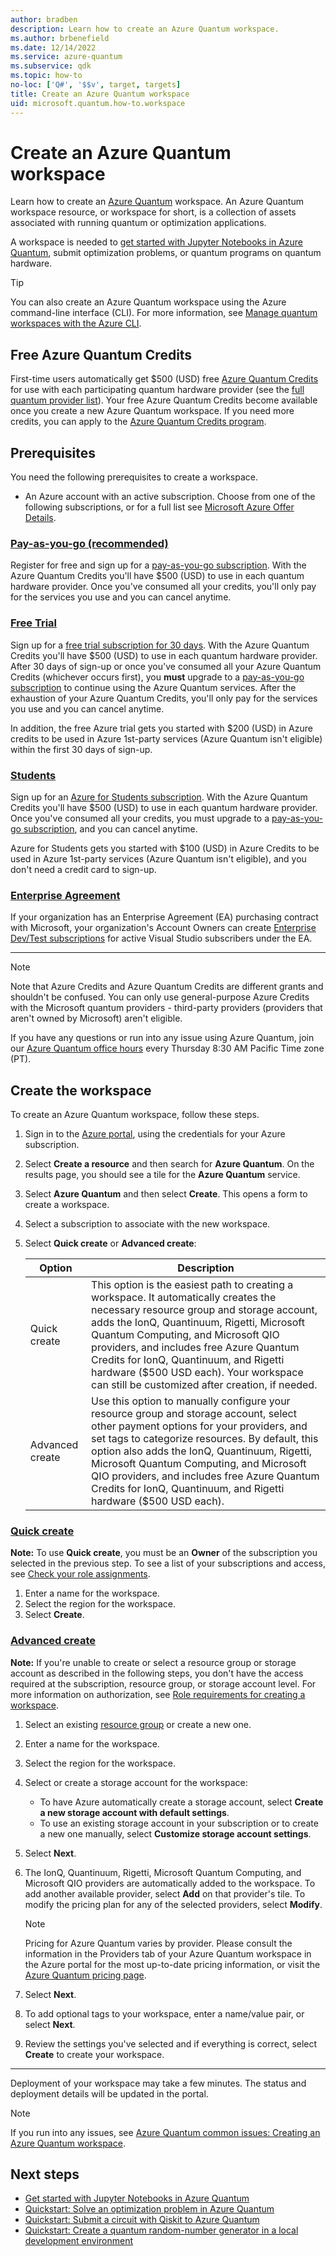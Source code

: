 ```yaml
---
author: bradben
description: Learn how to create an Azure Quantum workspace.
ms.author: brbenefield
ms.date: 12/14/2022
ms.service: azure-quantum
ms.subservice: qdk
ms.topic: how-to
no-loc: ['Q#', '$$v', target, targets]
title: Create an Azure Quantum workspace
uid: microsoft.quantum.how-to.workspace
---
```


# Create an Azure Quantum workspace

Learn how to create an [Azure Quantum](xref:microsoft.quantum.azure-quantum-overview) workspace. An Azure Quantum workspace resource, or workspace for short, is a collection of assets associated with running quantum or optimization applications.

A workspace is needed to [get started with Jupyter Notebooks in Azure Quantum](xref:microsoft.quantum.get-started.notebooks), submit optimization problems, or quantum programs on quantum hardware.

> [!TIP]
> You can also create an Azure Quantum workspace using the Azure command-line interface (CLI). For more information, see [Manage quantum workspaces with the Azure CLI](xref:microsoft.quantum.workspaces-cli).

## Free Azure Quantum Credits

First-time users automatically get $500 (USD) free [Azure Quantum Credits](xref:microsoft.quantum.credits) for use with each participating quantum hardware provider (see the [full quantum provider list](xref:microsoft.quantum.reference.qc-target-list)). Your free Azure Quantum Credits become available once you create a new Azure Quantum workspace. If you need more credits, you can apply to the [Azure Quantum Credits program](xref:microsoft.quantum.credits.credits-faq).

## Prerequisites

You need the following prerequisites to create a workspace.

- An Azure account with an active subscription. Choose from one of the following subscriptions, or for a full list see [Microsoft Azure Offer Details](https://azure.microsoft.com/support/legal/offer-details/).

### [Pay-as-you-go (recommended)](#tab/payg)
 
Register for free and sign up for a [pay-as-you-go subscription](https://azure.microsoft.com/pricing/purchase-options/pay-as-you-go). With the Azure Quantum Credits you'll have $500 (USD) to use in each quantum hardware provider. Once you've consumed all your credits, you'll only pay for the services you use and you can cancel anytime. 

### [Free Trial](#tab/free)

Sign up for a [free trial subscription for 30 days](https://azure.microsoft.com/free/?WT.mc_id=A261C142F). With the Azure Quantum Credits you'll have $500 (USD) to use in each quantum hardware provider. After 30 days of sign-up or once you've consumed all your Azure Quantum Credits (whichever occurs first), you **must** upgrade to a [pay-as-you-go subscription](https://azure.microsoft.com/pricing/purchase-options/pay-as-you-go) to continue using the Azure Quantum services. After the exhaustion of your Azure Quantum Credits, you'll only pay for the services you use and you can cancel anytime. 

In addition, the free Azure trial gets you started with $200 (USD) in Azure credits to be used in Azure 1st-party services (Azure Quantum isn't eligible) within the first 30 days of sign-up.

### [Students](#tab/student)

Sign up for an [Azure for Students subscription](https://azure.microsoft.com/offers/ms-azr-0170p/). With the Azure Quantum Credits you'll have $500 (USD) to use in each quantum hardware provider. Once you've consumed all your credits, you must upgrade to a [pay-as-you-go subscription](https://azure.microsoft.com/pricing/purchase-options/pay-as-you-go), and you can cancel anytime.

Azure for Students gets you started with $100 (USD) in Azure Credits to be used in Azure 1st-party services (Azure Quantum isn't eligible), and you don't need a credit card to sign-up.  

### [Enterprise Agreement](#tab/EA)

If your organization has an Enterprise Agreement (EA) purchasing contract with Microsoft, your organization's Account Owners can create [Enterprise Dev/Test subscriptions](https://azure.microsoft.com/offers/ms-azr-0148p/) for active Visual Studio subscribers under the EA.

---

> [!NOTE]
> Note that Azure Credits and Azure Quantum Credits are different grants and shouldn't be confused. You can only use general-purpose Azure Credits with the Microsoft quantum providers - third-party providers (providers that aren't owned by Microsoft) aren't eligible.

If you have any questions or run into any issue using Azure Quantum, join our [Azure Quantum office hours](https://aka.ms/AQ/OfficeHours) every Thursday 8∶30 AM Pacific Time zone (PT).

## Create the workspace

To create an Azure Quantum workspace, follow these steps.

1. Sign in to the [Azure portal](https://portal.azure.com), using the credentials for your Azure subscription.

1. Select **Create a resource** and then search for **Azure Quantum**. On the results page, you should see a tile for the **Azure Quantum** service.

1. Select **Azure Quantum** and then select  **Create**. This opens a form to create a workspace.

1. Select a subscription to associate with the new workspace.

1. Select **Quick create** or **Advanced create**:

   |Option | Description |
   |--- | --- |
   | Quick create | This option is the easiest path to creating a workspace. It automatically creates the necessary resource group and storage account, adds the IonQ, Quantinuum, Rigetti, Microsoft Quantum Computing, and Microsoft QIO providers, and includes free Azure Quantum Credits for IonQ, Quantinuum, and Rigetti hardware ($500 USD each). Your workspace can still be customized after creation, if needed. |
   |Advanced create | Use this option to manually configure your resource group and storage account, select other payment options for your providers, and set tags to categorize resources. By default, this option also adds the IonQ, Quantinuum, Rigetti, Microsoft Quantum Computing, and Microsoft QIO providers, and includes free Azure Quantum Credits for IonQ, Quantinuum, and Rigetti hardware ($500 USD each). |
   
### [Quick create](#tab/tabid-quick)

**Note:** To use **Quick create**, you must be an **Owner** of the subscription you selected in the previous step. To see a list of your subscriptions and access, see [Check your role assignments](xref:microsoft.quantum.how-to.manage-workspace-access#check-your-role-assignments).

1. Enter a name for the workspace.
1. Select the region for the workspace.
1. Select **Create**.

### [Advanced create](#tab/tabid-advanced)

**Note:** If you're unable to create or select a resource group or storage account as described in the following steps, you don't have the access required at the subscription, resource group, or storage account level. For more information on authorization, see [Role requirements for creating a workspace](xref:microsoft.quantum.how-to.manage-workspace-access#role-requirements-for-creating-a-workspace).

1. Select an existing [resource group](/azure/azure-resource-manager/management/manage-resource-groups-portal) or create a new one.

1. Enter a name for the workspace.

1. Select the region for the workspace.

1. Select or create a storage account for the workspace:

   - To have Azure automatically create a storage account, select **Create a new storage account with default settings**.
   - To use an existing storage account in your subscription or to create a new one manually, select **Customize storage account settings**.


1. Select **Next**.

1. The IonQ, Quantinuum, Rigetti, Microsoft Quantum Computing, and Microsoft QIO providers are automatically added to the workspace. To add another available provider, select **Add** on that provider's tile. To modify the pricing plan for any of the selected providers, select **Modify**.

   > [!NOTE]
   > Pricing for Azure Quantum varies by provider. Please consult the information in the Providers tab of your Azure Quantum workspace in the Azure portal for the most up-to-date pricing information, or visit the [Azure Quantum pricing page](https://azure.microsoft.com/pricing/details/azure-quantum/).

1. Select **Next**.

1. To add optional tags to your workspace, enter a name/value pair, or select **Next**.

1. Review the settings you've selected and if everything is correct, select **Create** to create your workspace.

***

Deployment of your workspace may take a few minutes. The status and deployment details will be updated in the portal.

> [!NOTE]
> If you run into any issues, see [Azure Quantum common issues: Creating an Azure Quantum workspace](xref:microsoft.quantum.azure.common-issues#creating-an-azure-quantum-workspace).

## Next steps

- [Get started with Jupyter Notebooks in Azure Quantum](xref:microsoft.quantum.get-started.notebooks)
- [Quickstart: Solve an optimization problem in Azure Quantum](xref:microsoft.quantum.quickstarts.optimization.qio.portal)
- [Quickstart: Submit a circuit with Qiskit to Azure Quantum](xref:microsoft.quantum.quickstarts.computing.qiskit.portal)
- [Quickstart: Create a quantum random-number generator in a local development environment](xref:microsoft.quantum.quickstarts.computing)
